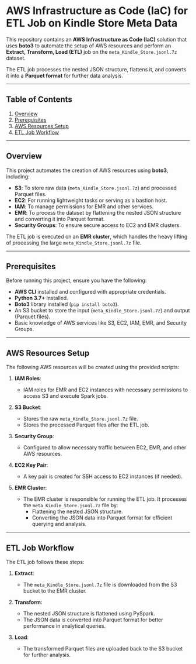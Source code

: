 # AWS Infrastructure as Code (IaC) for ETL Job on Kindle Store Meta Data

This repository contains an **AWS Infrastructure as Code (IaC)** solution that uses **boto3** to automate the setup of AWS resources and perform an **Extract, Transform, Load (ETL)** job on the `meta_Kindle_Store.jsonl.7z` dataset.

The ETL job processes the nested JSON structure, flattens it, and converts it into a **Parquet format** for further data analysis.

---

## Table of Contents

1. [Overview](#overview)
2. [Prerequisites](#prerequisites)
3. [AWS Resources Setup](#aws-resources-setup)
4. [ETL Job Workflow](#etl-job-workflow)

---

## Overview

This project automates the creation of AWS resources using **boto3**, including:

- **S3**: To store raw data (`meta_Kindle_Store.jsonl.7z`) and processed Parquet files.
- **EC2**: For running lightweight tasks or serving as a bastion host.
- **IAM**: To manage permissions for EMR and other services.
- **EMR**: To process the dataset by flattening the nested JSON structure and converting it into Parquet format.
- **Security Groups**: To ensure secure access to EC2 and EMR clusters.

The ETL job is executed on an **EMR cluster**, which handles the heavy lifting of processing the large `meta_Kindle_Store.jsonl.7z` file.

---

## Prerequisites

Before running this project, ensure you have the following:

- **AWS CLI** installed and configured with appropriate credentials.
- **Python 3.7+** installed.
- **Boto3** library installed (`pip install boto3`).
- An S3 bucket to store the input (`meta_Kindle_Store.jsonl.7z`) and output (Parquet files).
- Basic knowledge of AWS services like S3, EC2, IAM, EMR, and Security Groups.

---

## AWS Resources Setup

The following AWS resources will be created using the provided scripts:

1. **IAM Roles**:
   - IAM roles for EMR and EC2 instances with necessary permissions to access S3 and execute Spark jobs.

2. **S3 Bucket**:
   - Stores the raw `meta_Kindle_Store.jsonl.7z` file.
   - Stores the processed Parquet files after the ETL job.

3. **Security Group**:
   - Configured to allow necessary traffic between EC2, EMR, and other AWS resources.

4. **EC2 Key Pair**:
   - A key pair is created for SSH access to EC2 instances (if needed).

5. **EMR Cluster**:
   - The EMR cluster is responsible for running the ETL job. It processes the `meta_Kindle_Store.jsonl.7z` file by:
     - Flattening the nested JSON structure.
     - Converting the JSON data into Parquet format for efficient querying and analysis.

---

## ETL Job Workflow

The ETL job follows these steps:

1. **Extract**:
   - The `meta_Kindle_Store.jsonl.7z` file is downloaded from the S3 bucket to the EMR cluster.
   
2. **Transform**:
   - The nested JSON structure is flattened using PySpark.
   - The JSON data is converted into Parquet format for better performance in analytical queries.

3. **Load**:
   - The transformed Parquet files are uploaded back to the S3 bucket for further analysis.

